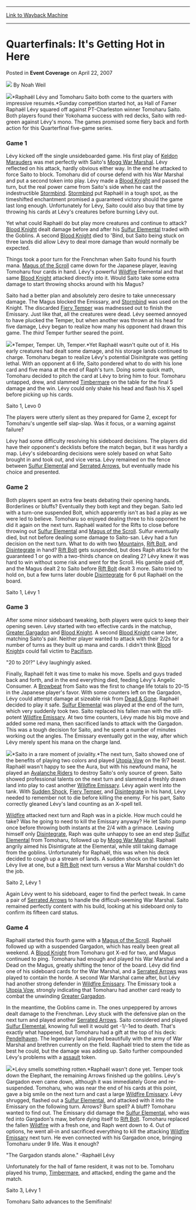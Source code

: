 
---
[Link to Wayback Machine](https://web.archive.org/web/20161222034705/http://magic.wizards.com/en/articles/archive/event-coverage/quarterfinals-its-getting-hot-here-2007-04-22)

[_metadata_:author]:- "Noah Weil"
[_metadata_:description]:- "Raphaël Lévy and Tomoharu Saito both come to the quarters with impressive resumés.Sunday competition started hot, as Hall of Famer Raphaël Lévy squared off against PT-Charleston winner Tomoharu Saito."
[_metadata_:generator]:- "Drupal 7 (http://drupal.org)"
[_metadata_:node]:- "540281"
[_metadata_:publish_date]:- "2007-04-22"
[_metadata_:source]:- "div-main-content"
[_metadata_:title]:- "Quarterfinals: It's Getting Hot in Here"
[_metadata_:wayback_capture_timestamp]:- "2016-12-22 03:47:05"
[_metadata_:wayback_raw_url]:- "https://web.archive.org/web/20161222034705id_/http://magic.wizards.com/en/articles/archive/event-coverage/quarterfinals-its-getting-hot-here-2007-04-22"
[_metadata_:wayback_url]:- "http://magic.wizards.com/en/articles/archive/event-coverage/quarterfinals-its-getting-hot-here-2007-04-22"
---


Quarterfinals: It's Getting Hot in Here
=======================================



 Posted in **Event Coverage**
 on April 22, 2007 






![](https://media.magic.wizards.com/styles/auth_small/public/generic-avatar-150_113.png)
By Noah Weil











![](https://media.magic.wizards.com/image_legacy_migration/sideboard/images/ptyok07/Q3_Levy_Saito.jpg)*Raphaël Lévy and Tomoharu Saito both come to the quarters with impressive resumés.*Sunday competition started hot, as Hall of Famer Raphaël Lévy squared off against PT-Charleston winner Tomoharu Saito. Both players found their Yokohama success with red decks, Saito with red-green against Lévy's mono. The games promised some fiery back and forth action for this Quarterfinal five-game series.


### Game 1


Lévy kicked off the single unsideboarded game. His first play of [Keldon Marauders](http://gatherer.wizards.com/Pages/Card/Details.aspx?name=Keldon+Marauders) was met perfectly with Saito's [Mogg War Marshal](http://gatherer.wizards.com/Pages/Card/Details.aspx?name=Mogg+War+Marshal). Lévy reflected on his attack, hardly obvious either way. In the end he attacked to force Saito to block. Tomoharu did of course defend with his War Marshal and put a second token into play. Lévy made a [Blood Knight](http://gatherer.wizards.com/Pages/Card/Details.aspx?name=Blood+Knight) and passed the turn, but the real power came from Saito's side when he cast the indestructible [Stormbind](http://gatherer.wizards.com/Pages/Card/Details.aspx?name=Stormbind). [Stormbind](http://gatherer.wizards.com/Pages/Card/Details.aspx?name=Stormbind) put Raphaël in a tough spot, as the timeshifted enchantment promised a guaranteed victory should the game last long enough. Unfortunately for Lévy, Saito could also buy that time by throwing his cards at Lévy's creatures before burning Lévy out.


Yet what could Raphaël do but play more creatures and continue to attack? [Blood Knight](http://gatherer.wizards.com/Pages/Card/Details.aspx?name=Blood+Knight) dealt damage before and after his [Sulfur Elemental](http://gatherer.wizards.com/Pages/Card/Details.aspx?name=Sulfur+Elemental) traded with the Goblins. A second [Blood Knight](http://gatherer.wizards.com/Pages/Card/Details.aspx?name=Blood+Knight) died to 'Bind, but Saito being stuck on three lands did allow Lévy to deal more damage than would normally be expected. 


Things took a poor turn for the Frenchman when Saito found his fourth mana. [Magus of the Scroll](http://gatherer.wizards.com/Pages/Card/Details.aspx?name=Magus+of+the+Scroll) came down for the Japanese player, leaving Tomoharu four cards in hand. Lévy's powerful [Wildfire](http://gatherer.wizards.com/Pages/Card/Details.aspx?name=Wildfire) Elemental and that same [Blood Knight](http://gatherer.wizards.com/Pages/Card/Details.aspx?name=Blood+Knight) attacked directly into it. Would Saito take some extra damage to start throwing shocks around with his Magus?


Saito had a better plan and absolutely zero desire to take unnecessary damage. The Magus blocked the Emissary, and [Stormbind](http://gatherer.wizards.com/Pages/Card/Details.aspx?name=Stormbind) was used on the Knight. The discarded [Fiery Temper](http://gatherer.wizards.com/Pages/Card/Details.aspx?name=Fiery+Temper) was madnessed out to finish the Emissary. Just like that, all the creatures were dead. Lévy seemed annoyed to have plucked the Temper, but when another was thrown at his head for five damage, Lévy began to realize how many his opponent had drawn this game. The *third* Temper further seared the point. 


![](https://media.magic.wizards.com/image_legacy_migration/sideboard/images/ptyok07/Q3_Graveyard.jpg)*Temper, Temper. Uh, Temper.*Yet Raphaël wasn't quite out of it. His early creatures had dealt some damage, and his storage lands continued to charge. Tomoharu began to realize Lévy's potential Disinitgrate was getting lethal. With an opponent at 6 life, Saito pondered what to do with his lone card and five mana at the end of Raph's turn. Doing some quick math, Tomoharu decided to pitch the card at Lévy to bring him to four. Tomoharu untapped, drew, and slammed [Timbermare](http://gatherer.wizards.com/Pages/Card/Details.aspx?name=Timbermare) on the table for the final 5 damage and the win. Lévy could only shake his head and flash his X spell before picking up his cards.


Saito 1, Levo 0


The players were utterly silent as they prepared for Game 2, except for Tomoharu's ungentle self slap-slap. Was it focus, or a warning against failure? 


Lévy had some difficulty resolving his sideboard decisions. The players did have their opponent's decklists before the match began, but it was hardly a map. Lévy's sideboarding decisions were solely based on what Saito brought in and took out, and vice versa. Lévy remained on the fence between [Sulfur Elemental](http://gatherer.wizards.com/Pages/Card/Details.aspx?name=Sulfur+Elemental) and [Serrated Arrows](http://gatherer.wizards.com/Pages/Card/Details.aspx?name=Serrated+Arrows), but eventually made his choice and presented. 


### Game 2


Both players spent an extra few beats debating their opening hands. Borderlines or bluffs? Eventually they both kept and they began. Saito led with a turn-one suspended Bolt, which apparently isn't as bad a play as we were led to believe. Tomoharu so enjoyed dealing three to his opponent he did it again on the next turn. Raphaël waited for the Rifts to close before throwing out [Sulfur Elemental](http://gatherer.wizards.com/Pages/Card/Details.aspx?name=Sulfur+Elemental) and [Magus of the Scroll](http://gatherer.wizards.com/Pages/Card/Details.aspx?name=Magus+of+the+Scroll). Sulfur eventually died, but not before dealing some damage to Saito-san. Lévy had a fun decision on the next turn. What to do with two [Mountain](http://gatherer.wizards.com/Pages/Card/Details.aspx?name=Mountain)s, [Rift Bolt](http://gatherer.wizards.com/Pages/Card/Details.aspx?name=Rift+Bolt), and [Disintegrate](http://gatherer.wizards.com/Pages/Card/Details.aspx?name=Disintegrate) in hand? [Rift Bolt](http://gatherer.wizards.com/Pages/Card/Details.aspx?name=Rift+Bolt) gets suspended, but does Raph attack for the guaranteed 1 or go with a two-thirds chance on dealing 2? Lévy knew it was hard to win without some risk and went for the Scroll. His gamble paid off, and the Magus dealt 2 to Saito before [Rift Bolt](http://gatherer.wizards.com/Pages/Card/Details.aspx?name=Rift+Bolt) dealt 3 more. Saito tried to hold on, but a few turns later double [Disintegrate](http://gatherer.wizards.com/Pages/Card/Details.aspx?name=Disintegrate) for 6 put Raphaël on the board.


Saito 1, Lévy 1


### Game 3


After some minor sideboard tweaking, both players were quick to keep their opening seven. Lévy started with two effective cards in the matchup, [Greater Gargadon](http://gatherer.wizards.com/Pages/Card/Details.aspx?name=Greater+Gargadon) and [Blood Knight](http://gatherer.wizards.com/Pages/Card/Details.aspx?name=Blood+Knight). A second [Blood Knight](http://gatherer.wizards.com/Pages/Card/Details.aspx?name=Blood+Knight) came later, matching Saito's pair. Neither player wanted to attack with their 2/2s for a number of turns as they built up mana and cards. I didn't think [Blood Knight](http://gatherer.wizards.com/Pages/Card/Details.aspx?name=Blood+Knight)s could fall victim to [Pacifism](http://gatherer.wizards.com/Pages/Card/Details.aspx?name=Pacifism).


"20 to 20!?" Lévy laughingly asked.


Finally, Raphaël felt it was time to make his move. Spells and guys traded back and forth, and in the end everything died, feeding Lévy's Angelic Consumer. A [Browbeat](http://gatherer.wizards.com/Pages/Card/Details.aspx?name=Browbeat) from Saito was the first to change life totals to 20-15 in the Japanese player's favor. With some counters left on the Gargadon, Lévy could attempt damage at sizeable risk from [Dead & Gone](http://gatherer.wizards.com/Pages/Card/Details.aspx?name=Dead+%2F%2F+Gone). Raphaël decided to play it safe. [Sulfur Elemental](http://gatherer.wizards.com/Pages/Card/Details.aspx?name=Sulfur+Elemental) was played at the end of the turn, which very suddenly took two. Saito replaced his fallen man with the still-potent [Wildfire Emissary](http://gatherer.wizards.com/Pages/Card/Details.aspx?name=Wildfire+Emissary). At two time counters, Lévy made his big move and added some red mana, then sacrificed lands to attack with the Gargadon. This was a tough decision for Saito, and he spent a number of minutes working out the angles. The Emissary eventually got in the way, after which Lévy merely spent his mana on the charge land.


![](https://media.magic.wizards.com/image_legacy_migration/sideboard/images/ptyok07/Q3_Saito.jpg)*Saito in a rare moment of joviality.*The next turn, Saito showed one of the benefits of playing two colors and played [Utopia Vow](http://gatherer.wizards.com/Pages/Card/Details.aspx?name=Utopia+Vow) on the 9/7 beast. Raphaël wasn't happy to see the Aura, but with his newfound mana, he played an [Avalanche Riders](http://gatherer.wizards.com/Pages/Card/Details.aspx?name=Avalanche+Riders) to destroy Saito's only source of green. Saito showed professional talents on the next turn and slammed a freshly drawn land into play to cast another [Wildfire Emissary](http://gatherer.wizards.com/Pages/Card/Details.aspx?name=Wildfire+Emissary). Lévy again went into the tank. With [Sudden Shock](http://gatherer.wizards.com/Pages/Card/Details.aspx?name=Sudden+Shock), [Fiery Temper](http://gatherer.wizards.com/Pages/Card/Details.aspx?name=Fiery+Temper), and [Disintegrate](http://gatherer.wizards.com/Pages/Card/Details.aspx?name=Disintegrate) in his hand, Lévy needed to remember not to die before killing the enemy. For his part, Saito correctly gleaned Lévy's land counting as an X-spell tell. 


[Wildfire](http://gatherer.wizards.com/Pages/Card/Details.aspx?name=Wildfire) attacked next turn and Raph was in a pickle. How much could he take? Was he going to need to kill the Emissary anyway? He let Saito pump once before throwing both instants at the 2/4 with a grimace. Leaving himself only [Disintegrate](http://gatherer.wizards.com/Pages/Card/Details.aspx?name=Disintegrate), Raph was quite unhappy to see an end step [Sulfur Elemental](http://gatherer.wizards.com/Pages/Card/Details.aspx?name=Sulfur+Elemental) from Tomoharu, followed up by [Mogg War Marshal](http://gatherer.wizards.com/Pages/Card/Details.aspx?name=Mogg+War+Marshal). Raphaël angrily aimed his Disintigrate at the Elemental, while still taking damage from the goblins. Unfortunately for Raphaël, this was when his deck decided to cough up a stream of lands. A sudden shock on the token let Lévy live at one, but a [Rift Bolt](http://gatherer.wizards.com/Pages/Card/Details.aspx?name=Rift+Bolt) next turn versus a War Marshal couldn't do the job.


Saito 2, Lévy 1


Again Lévy went to his sideboard, eager to find the perfect tweak. In came a pair of [Serrated Arrows](http://gatherer.wizards.com/Pages/Card/Details.aspx?name=Serrated+Arrows) to handle the difficult-seeming War Marshal. Saito remained perfectly content with his build, looking at his sideboard only to confirm its fifteen card status.


### Game 4


Raphaël started this fourth game with a [Magus of the Scroll](http://gatherer.wizards.com/Pages/Card/Details.aspx?name=Magus+of+the+Scroll). Raphaël followed up with a suspended Gargadon, which has really been great all weekend. A [Blood Knight](http://gatherer.wizards.com/Pages/Card/Details.aspx?name=Blood+Knight) from Tomoharu got X-ed for two, and Magus continued to ping. Tomoharu had enough and played his War Marshal and a Dead on the Magus, greatly shifting the tenor of the board. Lévy did find one of his sideboard cards for the War Marshal, and a [Serrated Arrows](http://gatherer.wizards.com/Pages/Card/Details.aspx?name=Serrated+Arrows) was played to contain the horde. A second War Marshal came after, but Lévy had another strong defender in [Wildfire Emissary](http://gatherer.wizards.com/Pages/Card/Details.aspx?name=Wildfire+Emissary). The Emissary took a [Utopia Vow](http://gatherer.wizards.com/Pages/Card/Details.aspx?name=Utopia+Vow), strongly indicating that Tomoharu had another card ready to combat the unwinding [Greater Gargadon](http://gatherer.wizards.com/Pages/Card/Details.aspx?name=Greater+Gargadon).


In the meantime, the Goblins came in. The ones unpeppered by arrows dealt damage to the Frenchman. Lévy stuck with the defensive plan on the next turn and played another [Serrated Arrows](http://gatherer.wizards.com/Pages/Card/Details.aspx?name=Serrated+Arrows). Saito considered and played [Sulfur Elemental](http://gatherer.wizards.com/Pages/Card/Details.aspx?name=Sulfur+Elemental), knowing full well it would get -1/-1ed to death. That's exactly what happened, but Tomoharu had a gift at the top of his deck: [Pendelhaven](http://gatherer.wizards.com/Pages/Card/Details.aspx?name=Pendelhaven). The legendary land played beautifully with the army of War Marshal and brethren currently on the field. Raphaël tried to stem the tide as best he could, but the damage was adding up. Saito further compounded Lévy's problems with a [assault](http://gatherer.wizards.com/Pages/Card/Details.aspx?&name=assault) token.


![](https://media.magic.wizards.com/image_legacy_migration/sideboard/images/ptyok07/Q3_Levy.jpg)*Lévy smells something rotten.*Raphaël wasn't done yet. Temper took down the Elephant, the remaining Arrows finished up the goblins. Lévy's Gargadon even came down, although it was immediately Gone and re-suspended. Tomoharu, who was near the end of his cards at this point, gave a big smile on the next turn and cast a large [Wildfire Emissary](http://gatherer.wizards.com/Pages/Card/Details.aspx?name=Wildfire+Emissary). Lévy shrugged, flashed out a [Sulfur Elemental](http://gatherer.wizards.com/Pages/Card/Details.aspx?name=Sulfur+Elemental), and attacked with it into the Emissary on the following turn. Arrows? Burn spell? A bluff? Tomoharu wanted to find out. The Emissary did damage the [Sulfur Elemental](http://gatherer.wizards.com/Pages/Card/Details.aspx?name=Sulfur+Elemental), who was fed into Gargadon's maw, before dying itself to [Rift Bolt](http://gatherer.wizards.com/Pages/Card/Details.aspx?name=Rift+Bolt). Tomoharu replaced the fallen [Wildfire](http://gatherer.wizards.com/Pages/Card/Details.aspx?name=Wildfire) with a fresh one, and Raph went down to 4. Out of options, he went all-in and sacrificed everything to kill the attacking [Wildfire Emissary](http://gatherer.wizards.com/Pages/Card/Details.aspx?name=Wildfire+Emissary) next turn. He even connected with his Gargadon once, bringing Tomoharu under 9 life. Was it enough?


"The Gargadon stands alone." -Raphaël Lévy


Unfortunately for the hall of fame resident, it was not to be. Tomoharu played his trump, [Timbermare](http://gatherer.wizards.com/Pages/Card/Details.aspx?name=Timbermare), and attacked, ending the game and the match.


Saito 3, Lévy 1


Tomoharu Saito advances to the Semifinals!








